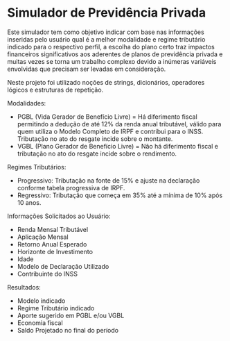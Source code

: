 # Simulador de Previdência Privada

Este simulador tem como objetivo indicar com base nas informações inseridas pelo usuário qual é a melhor modalidade e regime tributário indicado para o respectivo perfil, a escolha do plano certo traz impactos financeiros significativos aos aderentes de planos de previdência privada e muitas vezes se torna um trabalho complexo devido a inúmeras variáveis envolvidas que precisam ser levadas em consideração. 

Neste projeto foi utilizado noções de strings, dicionários, operadores lógicos e estruturas de repetição. 

Modalidades:

- PGBL (Vida Gerador de Benefício Livre) = Há diferimento fiscal permitindo a dedução de até 12% da renda anual tributável, válido para quem utiliza o Modelo Completo de IRPF e contribui para o INSS. Tributação no ato do resgate incide sobre o montante.   
- VGBL (Plano Gerador de Benefício Livre) = Não há diferimento fiscal e tributação no ato do resgate incide sobre o rendimento. 

Regimes Tributários: 

- Progressivo: Tributação na fonte de 15% e ajuste na declaração conforme tabela progressiva de IRPF.
- Regressivo: Tributação que começa em 35% até a mínima de 10% após 10 anos.  

Informações Solicitados ao Usuário: 

- Renda Mensal Tributável
- Aplicação Mensal
- Retorno Anual Esperado
- Horizonte de Investimento
- Idade
- Modelo de Declaração Utilizado
- Contribuinte do INSS

Resultados: 

- Modelo indicado
- Regime Tributário indicado
- Aporte sugerido em PGBL e/ou VGBL 
- Economia fiscal
- Saldo Projetado no final do período
